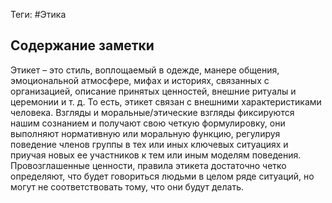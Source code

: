 Теги: #Этика 
## Содержание заметки
Этикет – это стиль, воплощаемый в одежде, манере общения, эмоциональной атмосфере, мифах и историях, связанных с организацией, описание принятых ценностей, внешние ритуалы и церемонии и т. д. То есть, этикет связан с внешними характеристиками человека.
Взгляды и моральные/этические взгляды фиксируются нашим сознанием и получают свою четкую формулировку, они выполняют нормативную или моральную функцию, регулируя поведение членов группы в тех или иных ключевых ситуациях и приучая новых ее участников к тем или иным моделям поведения. Провозглашенные ценности, правила этикета достаточно четко определяют, что будет говориться людьми в целом ряде ситуаций, но могут не соответствовать тому, что они будут делать.